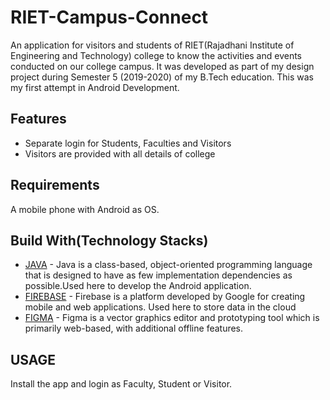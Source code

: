 # RIET-Campus-Connect
An application for visitors and students of RIET(Rajadhani Institute of Engineering and Technology) college to know the activities and events conducted on our college campus. 
It was developed as part of my design project during Semester 5 (2019-2020) of my B.Tech education. This was my first attempt in Android Development.

## Features
- Separate login for Students, Faculties and Visitors
- Visitors are provided with all details of college

## Requirements

A mobile phone with Android as OS.

## Build With(Technology Stacks)

- [JAVA](https://java.com/en/) - Java is a class-based, object-oriented programming language that is designed to have as few implementation dependencies as possible.Used here to develop the Android application.
- [FIREBASE](https://firebase.google.com/) - Firebase is a platform developed by Google for creating mobile and web applications. Used here to store data in the cloud
- [FIGMA](https://www.figma.com/) - Figma is a vector graphics editor and prototyping tool which is primarily web-based, with additional offline features.

## USAGE

Install the app and login as Faculty, Student or Visitor.
